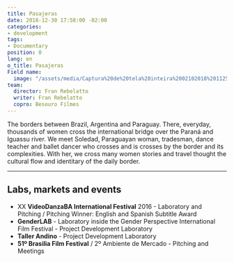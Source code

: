 ```yaml
---
title: Pasajeras
date: 2018-12-30 17:58:00 -02:00
categories:
- development
tags:
- Documentary
position: 0
lang: en
o_title: Pasajeras
Field name:
  image: "/assets/media/Captura%20de%20tela%20inteira%2002102018%20112514.png"
team:
  director: Fran Rebelatto
  writer: Fran Rebelatto
  copro: Besouro Filmes
---
```


The borders between Brazil, Argentina and Paraguay. There, everyday, thousands of women cross the international bridge over the Paraná and Iguassu river. We meet Soledad, Paraguayan woman, tradesman, dance teacher and ballet dancer who crosses and is crosses by the border and its complexities. With her, we cross many women stories and travel thought the cultural flow and identitary of the daily border.

---

## Labs, markets and events
* XX **VideoDanzaBA International Festival** 2016 - Laboratory and Pitching  / Pitching Winner: English and Spanish Subtitle Award
* **GenderLAB** - Laboratory inside the Gender Perspective International Film Festival - Project Development Laboratory
* **Taller Andino** - Project Development Laboratory
* **51º Brasilia Film Festival** / 2º Ambiente de Mercado -  Pitching and Meetings

